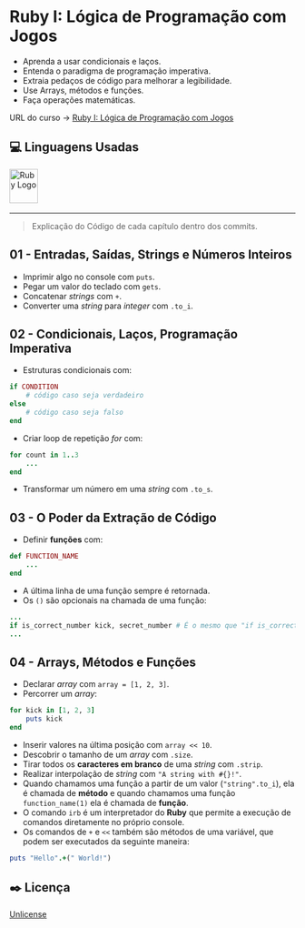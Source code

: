 # Ruby I: Lógica de Programação com Jogos

* Aprenda a usar condicionais e laços.
* Entenda o paradigma de programação imperativa.
* Extraia pedaços de código para melhorar a legibilidade.
* Use Arrays, métodos e funções.
* Faça operações matemáticas.

URL do curso -> [Ruby I: Lógica de Programação com Jogos](https://cursos.alura.com.br/course/introducao-a-programacao-com-ruby-e-jogos-1)

## :computer: Linguagens Usadas
<div>
    <img alt='Ruby Logo' height='60' width='50' src='https://raw.githubusercontent.com/get-icon/geticon/fc0f660daee147afb4a56c64e12bde6486b73e39/icons/ruby.svg' />&nbsp;
</div>

***

> Explicação do Código de cada capítulo dentro dos commits.

## 01 - Entradas, Saídas, Strings e Números Inteiros
* Imprimir algo no console com `puts`.
* Pegar um valor do teclado com `gets`.
* Concatenar *strings* com `+`.
* Converter uma *string* para *integer* com `.to_i`.

## 02 - Condicionais, Laços, Programação Imperativa
* Estruturas condicionais com:
```ruby
if CONDITION
    # código caso seja verdadeiro
else
    # código caso seja falso
end
```
* Criar loop de repetição *for* com:
```ruby
for count in 1..3
    ...
end
```
* Transformar um número em uma *string* com `.to_s`.

## 03 - O Poder da Extração de Código
* Definir **funções** com:
```ruby
def FUNCTION_NAME
    ...
end
```
* A última linha de uma função sempre é retornada.
* Os `()` são opcionais na chamada de uma função:
```ruby
...
if is_correct_number kick, secret_number # É o mesmo que "if is_correct_number(kick, secret_number)"
...
```

## 04 - Arrays, Métodos e Funções
* Declarar *array* com `array = [1, 2, 3]`.
* Percorrer um *array*:
```ruby
for kick in [1, 2, 3]
    puts kick
end
```
* Inserir valores na última posição com `array << 10`.
* Descobrir o tamanho de um *array* com `.size`.
* Tirar todos os **caracteres em branco** de uma *string* com `.strip`.
* Realizar interpolação de *string* com `"A string with #{}!"`.
* Quando chamamos uma função a partir de um valor (`"string".to_i`), ela é chamada de **método** e quando chamamos uma função `function_name(1)` ela é chamada de **função**.
* O comando `irb` é um interpretador do **Ruby** que permite a execução de comandos diretamente no próprio console.
* Os comandos de `+` e `<<` também são métodos de uma variável, que podem ser executados da seguinte maneira:
```ruby
puts "Hello".+(" World!")
```

## :black_nib: Licença
[Unlicense](https://unlicense.org)